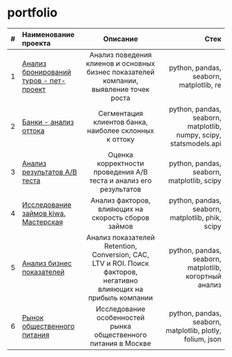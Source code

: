# portfolio

|# | Наименование проекта | Описание  | Стек |
|:-|:------------- |:---------------:| -------------:|
|1| [Анализ бронирований туров - пет-проект](https://github.com/Touranna/portfolio/tree/main/%D0%90%D0%BD%D0%B0%D0%BB%D0%B8%D0%B7%20%D0%B1%D1%80%D0%BE%D0%BD%D0%B8%D1%80%D0%BE%D0%B2%D0%B0%D0%BD%D0%B8%D0%B9%20%D1%82%D1%83%D1%80%D0%BE%D0%B2%20%D0%BF%D0%B5%D1%82-%D0%BF%D1%80%D0%BE%D0%B5%D0%BA%D1%82)    | Анализ поведения клиенов и основных бизнес показателей компании, выявление точек роста |  python, pandas, seaborn, matplotlib, re | 
|2| [Банки - анализ оттока](https://github.com/Touranna/portfolio/tree/main/%D0%91%D0%B0%D0%BD%D0%BA%D0%B8%20-%20%D0%B0%D0%BD%D0%B0%D0%BB%D0%B8%D0%B7%20%20%D0%BE%D1%82%D1%82%D0%BE%D0%BA%D0%B0)    | Сегментация клиентов банка, наиболее склонных к оттоку |  python, pandas, seaborn, matplotlib, numpy, scipy, statsmodels.api | 
|3| [Анализ результатов A/B теста](https://github.com/Touranna/portfolio/tree/main/%D0%90%D0%BD%D0%B0%D0%BB%D0%B8%D0%B7%20%D1%80%D0%B5%D0%B7%D1%83%D0%BB%D1%8C%D1%82%D0%B0%D1%82%D0%BE%D0%B2%20AB%20%D1%82%D0%B5%D1%81%D1%82%D0%B0)    | Оценка корректности проведения A/B теста и анализ его результатов |  python, pandas, seaborn, matplotlib, scipy |
|4| [Исследование займов kiwa. Мастерская](https://github.com/Touranna/portfolio/tree/main/%D0%98%D1%81%D1%81%D0%BB%D0%B5%D0%B4%D0%BE%D0%B2%D0%B0%D0%BD%D0%B8%D0%B5%20%D0%B7%D0%B0%D0%B9%D0%BC%D0%BE%D0%B2%20kiwa)    | Анализ факторов, влияющих на скорость сборов займов |     python, pandas, seaborn, matplotlib, phik, scipy |
|5| [Анализ бизнес показателей](https://github.com/Touranna/portfolio/tree/main/%D0%90%D0%BD%D0%B0%D0%BB%D0%B8%D0%B7%20%D0%B1%D0%B8%D0%B7%D0%BD%D0%B5%D1%81%20%D0%BF%D0%BE%D0%BA%D0%B0%D0%B7%D0%B0%D1%82%D0%B5%D0%BB%D0%B5%D0%B9)     | Анализ показателей Retention, Conversion, CAC, LTV и ROI. Поиск факторов, негативно влияющих на прибыль компании |    python, pandas, seaborn, matplotlib, когортный анализ |
|6|  [Рынок общественного питания](https://github.com/Touranna/portfolio/tree/main/%D0%98%D1%81%D1%81%D0%BB%D0%B5%D0%B4%D0%BE%D0%B2%D0%B0%D0%BD%D0%B8%D0%B5%20%D1%80%D1%8B%D0%BD%D0%BA%D0%B0%20%D0%BE%D0%B1%D1%89%D0%B5%D1%81%D1%82%D0%B2%D0%B5%D0%BD%D0%BD%D0%BE%D0%B3%D0%BE%20%D0%BF%D0%B8%D1%82%D0%B0%D0%BD%D0%B8%D1%8F)      | Исследование особенностей рынка общественного питания в Москве |  python, pandas, seaborn, matplotlib, plotly, folium, json |
